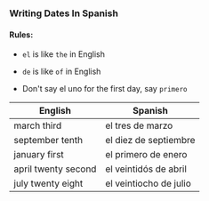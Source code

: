 ### Writing Dates In Spanish

#### Rules: 

* `el` is like `the` in English  


* `de` is like `of` in English


* Don't say el uno for the first day, say `primero`


English             | Spanish 
------------------- | --------------------
march third         | el tres de marzo
september tenth     | el diez de septiembre
january first       | el primero de enero
april twenty second | el veintidós de abril
july twenty eight   | el veintiocho de julio
